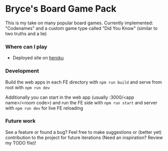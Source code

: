 # Bryce's Board Game Pack 

This is my take on many popular board games. Currently implemented: "Codenames" and a custom game type called "Did You Know" (similar to two truths and a lie)

### Where can I play
* Deployed site on [heroku](https://civ-wut-code-names.herokuapp.com/)

### Development
Build the web apps in each FE directory with `npm run build` and serve from root with `npm run dev`

Additionally you can start in the web app (usually :3000/\<app name\>/\<room code\>) and run the FE side with `npm run start` and server with `npm run dev` for live FE reloading 

### Future work
See a feature or found a bug? Feel free to make suggestions or (better yet) contribution to the project for future iterations (Need an inspiration? Review my TODO file)!